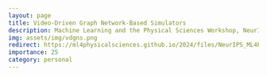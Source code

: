 ```yaml
---
layout: page
title: Video-Driven Graph Network-Based Simulators
description: Machine Learning and the Physical Sciences Workshop, NeurIPS 2024
img: assets/img/vdgns.png
redirect: https://ml4physicalsciences.github.io/2024/files/NeurIPS_ML4PS_2024_127.pdf
importance: 25
category: personal
---
```


